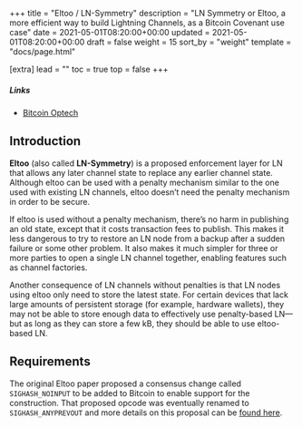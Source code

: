 +++
title = "Eltoo / LN-Symmetry"
description = "LN Symmetry or Eltoo, a more efficient way to build Lightning Channels, as a Bitcoin Covenant use case"
date = 2021-05-01T08:20:00+00:00
updated = 2021-05-01T08:20:00+00:00
draft = false
weight = 15
sort_by = "weight"
template = "docs/page.html"

[extra]
lead = ""
toc = true
top = false
+++


##### Links

- [Bitcoin Optech](https://bitcoinops.org/en/topics/eltoo/)

## Introduction

**Eltoo** (also called **LN-Symmetry**) is a proposed enforcement layer for LN that allows any later
channel state to replace any earlier channel state. Although eltoo can be used with a penalty
mechanism similar to the one used with existing LN channels, eltoo doesn’t need the penalty
mechanism in order to be secure.

If eltoo is used without a penalty mechanism, there’s no harm in publishing an old state, except
that it costs transaction fees to publish. This makes it less dangerous to try to restore an LN node
from a backup after a sudden failure or some other problem. It also makes it much simpler for three
or more parties to open a single LN channel together, enabling features such as channel factories.

Another consequence of LN channels without penalties is that LN nodes using eltoo only need to store
the latest state. For certain devices that lack large amounts of persistent storage (for example,
hardware wallets), they may not be able to store enough data to effectively use penalty-based LN—but
as long as they can store a few kB, they should be able to use eltoo-based LN.


## Requirements

The original Eltoo paper proposed a consensus change called `SIGHASH_NOINPUT` to be added to Bitcoin
to enable support for the construction. That proposed opcode was eventually renamed to
`SIGHASH_ANYPREVOUT` and more details on this proposal can be [found here](/docs/proposals/apo).
